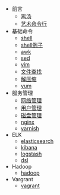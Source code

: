 - 前言
    - [鸡汤](/docs/{{version}}/installation)
    - [艺术命令行](/docs/{{version}}/jlevythe-art-of-command-line)
- 基础命令
    - [shell](/docs/{{version}}/shell)
    - [shell例子](/docs/{{version}}/shell-example)
    - [awk](/docs/{{version}}/awk)
    - [sed](/docs/{{version}}/sed)
    - [vim](/docs/{{version}}/vim)
    - [文件查找](/docs/{{version}}/find)
    - [解压缩](/docs/{{version}}/zip)
    - [yum](/docs/{{version}}/yum)
- 服务管理
    - [网络管理](/docs/{{version}}/net)
    - [用户管理](/docs/{{version}}/user)
    - [磁盘管理](/docs/{{version}}/disk_manager)
    - [nginx](/docs/{{version}}/nginx)
    - [varnish](/docs/{{version}}/varnish)
- ELK
    - [elasticsearch](/docs/{{version}}/elasticsearch)
    - [kibana](/docs/{{version}}/kibana)
    - [logstash](/docs/{{version}}/logstash)
    - [dsl](/docs/{{version}}/dsl)
- Hadoop
    - [hadoop](/docs/{{version}}/hadoop)
- Vargrant
    - [vagrant](/docs/{{version}}/vagrant)